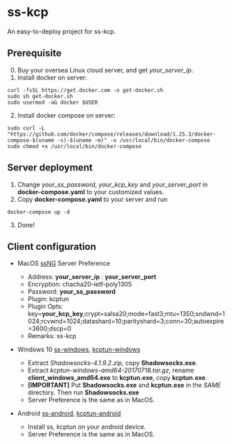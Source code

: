 # ss-kcp
An easy-to-deploy project for ss-kcp.

## Prerequisite
0. Buy your oversea Linux cloud server, and get *your_server_ip*.
1. Install docker on server:
```shell
curl -fsSL https://get.docker.com -o get-docker.sh
sudo sh get-docker.sh
sudo usermod -aG docker $USER
```
2. Install docker compose on server:
```shell
sudo curl -L "https://github.com/docker/compose/releases/download/1.25.3/docker-compose-$(uname -s)-$(uname -m)" -o /usr/local/bin/docker-compose
sudo chmod +x /usr/local/bin/docker-compose
```

## Server deployment
1. Change *your_ss_password*, *your_kcp_key* and *your_server_port* in **docker-compose.yaml** to your customized values.
2. Copy **docker-compose.yaml** to your server and run
```shell
docker-compose up -d
```
3. Done!

## Client configuration
* MacOS [ssNG](https://github.com/shadowsocks/ShadowsocksX-NG/releases/tag/v1.9.4) Server Preference
  * Address: **your_server_ip** : **your_server_port**
  * Encryption: chacha20-ietf-poly1305
  * Password: **your_ss_password**
  * Plugin: kcptun
  * Plugin Opts: key=**your_kcp_key**;crypt=salsa20;mode=fast3;mtu=1350;sndwnd=1024;rcvwnd=1024;datashard=10;parityshard=3;conn=30;autoexpire=3600;dscp=0
  * Remarks: ss-kcp

* Windows 10 [ss-windows](https://github.com/shadowsocks/shadowsocks-windows/releases/tag/4.1.9.2), [kcptun-windows](https://github.com/shadowsocks/kcptun/releases/tag/v20170718)
  * Extract *Shadowsocks-4.1.9.2.zip*, copy **Shadowsocks.exe**.
  * Extract *kcptun-windows-amd64-20170718.tar.gz*, rename **client_windows_amd64.exe** to **kcptun.exe**, copy **kcptun.exe**.
  * **[IMPORTANT]** Put **Shadowsocks.exe** and **kcptun.exe** in the *SAME* directory. Then run **Shadowsocks.exe**
  * Server Preference is the same as in MacOS.

* Android [ss-android](https://github.com/shadowsocks/shadowsocks-android/releases/download/v5.2.3/shadowsocks--universal-5.2.3.apk), [kcptun-android](https://github.com/shadowsocks/kcptun-android/releases/download/v1.0.1/kcptun--universal-1.0.1.apk)
  * Install ss, kcptun on your android device.
  * Server Preference is the same as in MacOS.

